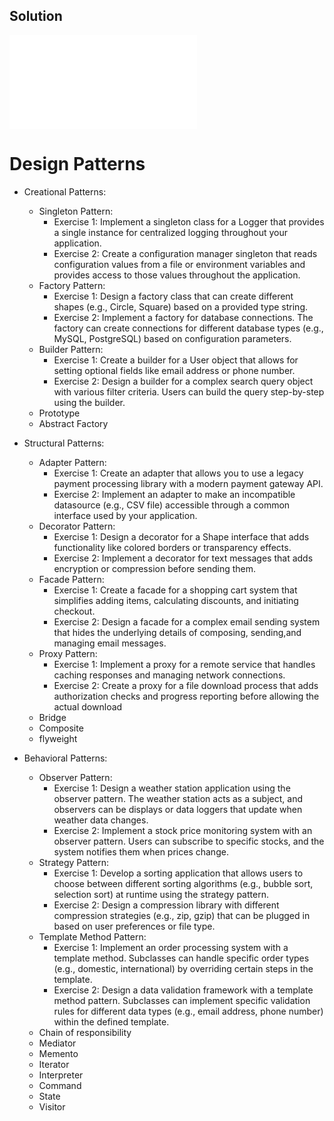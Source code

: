 ## Solution
![./dsa/README.md](./dsa/README.md)

# Design Patterns
- Creational Patterns:
    - Singleton Pattern:
        - Exercise 1: Implement a singleton class for a Logger that provides a single instance for 
        centralized logging throughout your application.
        - Exercise 2: Create a configuration manager singleton that reads configuration values from a file or environment 
        variables and provides access to those values throughout the application.
    - Factory Pattern:
        - Exercise 1: Design a factory class that can create different shapes (e.g., Circle, Square) based on a provided type string.
        - Exercise 2: Implement a factory for database connections. The factory can create connections for different database types (e.g., MySQL, PostgreSQL) based on configuration parameters.
    - Builder Pattern:
        - Exercise 1: Create a builder for a User object that allows for setting optional fields like email address or phone number.
        - Exercise 2: Design a builder for a complex search query object with various filter criteria. Users can build the query step-by-step using the builder.
    - Prototype
    - Abstract Factory

- Structural Patterns:
    - Adapter Pattern:
        - Exercise 1: Create an adapter that allows you to use a legacy payment processing library
         with a modern payment gateway API.
        - Exercise 2: Implement an adapter to make an incompatible datasource (e.g., CSV file) accessible through a common interface used by your application.
    - Decorator Pattern:
        - Exercise 1: Design a decorator for a Shape interface that adds functionality like colored borders or transparency effects.
        - Exercise 2: Implement a decorator for text messages that adds encryption or compression before sending them.
    - Facade Pattern:
        - Exercise 1: Create a facade for a shopping cart system that simplifies adding items, calculating discounts, and initiating checkout.
        - Exercise 2: Design a facade for a complex email sending system that hides the underlying details of composing, sending,and managing email messages.
    - Proxy Pattern:
        - Exercise 1: Implement a proxy for a remote service that handles caching responses and managing network connections.
        - Exercise 2: Create a proxy for a file download process that adds authorization checks and progress reporting before allowing the actual download
    - Bridge
    - Composite
    - flyweight

- Behavioral Patterns:
    - Observer Pattern:
        - Exercise 1: Design a weather station application using the observer 
        pattern. The weather station acts as a subject, and observers can be 
        displays or data loggers that update when weather data changes.
        - Exercise 2: Implement a stock price monitoring system with an observer 
        pattern. Users can subscribe to specific stocks, and the system notifies 
        them when prices change.
    - Strategy Pattern:
        - Exercise 1: Develop a sorting application that allows users to choose 
        between different sorting algorithms (e.g., bubble sort, selection sort) at 
        runtime using the strategy pattern.
        - Exercise 2: Design a compression library with different compression 
        strategies (e.g., zip, gzip) that can be plugged in based on user 
        preferences or file type.
    - Template Method Pattern:
        - Exercise 1: Implement an order processing system with a template 
        method. Subclasses can handle specific order types (e.g., domestic, 
        international) by overriding certain steps in the template.
        - Exercise 2: Design a data validation framework with a template method 
        pattern. Subclasses can implement specific validation rules for different 
        data types (e.g., email address, phone number) within the defined 
        template.
    - Chain of responsibility
    - Mediator
    - Memento
    - Iterator
    - Interpreter
    - Command
    - State
    - Visitor

